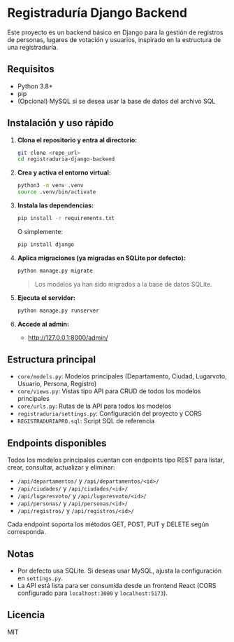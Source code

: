 # Registraduría Django Backend

Este proyecto es un backend básico en Django para la gestión de registros de personas, lugares de votación y usuarios, inspirado en la estructura de una registraduría.

## Requisitos
- Python 3.8+
- pip
- (Opcional) MySQL si se desea usar la base de datos del archivo SQL

## Instalación y uso rápido

1. **Clona el repositorio y entra al directorio:**
   ```bash
   git clone <repo_url>
   cd registraduria-django-backend
   ```
2. **Crea y activa el entorno virtual:**
   ```bash
   python3 -m venv .venv
   source .venv/bin/activate
   ```
3. **Instala las dependencias:**
   ```bash
   pip install -r requirements.txt
   ```
   O simplemente:
   ```bash
   pip install django
   ```

4. **Aplica migraciones (ya migradas en SQLite por defecto):**
   ```bash
   python manage.py migrate
   ```
   > Los modelos ya han sido migrados a la base de datos SQLite.

5. **Ejecuta el servidor:**
   ```bash
   python manage.py runserver
   ```
6. **Accede al admin:**
   - http://127.0.0.1:8000/admin/


## Estructura principal
- `core/models.py`: Modelos principales (Departamento, Ciudad, Lugarvoto, Usuario, Persona, Registro)
- `core/views.py`: Vistas tipo API para CRUD de todos los modelos principales
- `core/urls.py`: Rutas de la API para todos los modelos
- `registraduria/settings.py`: Configuración del proyecto y CORS
- `REGISTRADURIAPRO.sql`: Script SQL de referencia

## Endpoints disponibles
Todos los modelos principales cuentan con endpoints tipo REST para listar, crear, consultar, actualizar y eliminar:

- `/api/departamentos/` y `/api/departamentos/<id>/`
- `/api/ciudades/` y `/api/ciudades/<id>/`
- `/api/lugaresvoto/` y `/api/lugaresvoto/<id>/`
- `/api/personas/` y `/api/personas/<id>/`
- `/api/registros/` y `/api/registros/<id>/`

Cada endpoint soporta los métodos GET, POST, PUT y DELETE según corresponda.

## Notas
- Por defecto usa SQLite. Si deseas usar MySQL, ajusta la configuración en `settings.py`.
- La API está lista para ser consumida desde un frontend React (CORS configurado para `localhost:3000` y `localhost:5173`).

## Licencia
MIT
